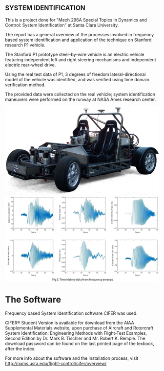 ## SYSTEM IDENTIFICATION

This is a project done for "Mech 296A Special Topics in Dynamics and Control: System Identification" at Santa Clara University.

  The report has a general overview of the processes involved in frequency based system identification and application of the technique on Stanford research P1 vehicle.
  
  The Stanford P1 prototype steer-by-wire vehicle is an electric vehicle featuring independent left and right steering mechanisms and independent electric rear-wheel drive.

  Using the real test data of P1, 3 degrees of freedom lateral-directional model of the vehicle was identified, and was verified using time domain verification method.
  
  The provided data were collected on the real vehicle; system identification maneuvers were performed on the runway at NASA Ames research center.
  
  ![Alt text](stanford_p1.jpg "Stanford P1 Drive-by-wire vehicle")
  ![Alt text](the_data.PNG)
  
  # The Software
  
   Frequency based System Identification software CIFER was used.
    
   CIFER® Student Version is available for download from the AIAA Supplemental Materials website, upon purchase of Aircraft and Rotorcraft System Identification: Engineering Methods with Flight-Test Examples, Second Edition by Dr. Mark B. Tischler and Mr. Robert K. Remple. The download password can be found on the last printed page of the texbook, after the index.
    
   For more info about the software and the installation process, visit http://nams.usra.edu/flight-control/cifer/overview/
